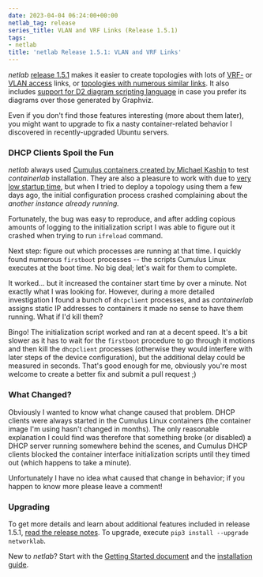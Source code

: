 ```yaml
---
date: 2023-04-04 06:24:00+00:00
netlab_tag: release
series_title: VLAN and VRF Links (Release 1.5.1)
tags:
- netlab
title: 'netlab Release 1.5.1: VLAN and VRF Links'
---
```

_netlab_ [release 1.5.1](https://netlab.tools/release/1.5/#release-1-5-1) makes it easier to create topologies with lots of [VRF-](https://netlab.tools/module/vrf/#module-vrf-links) or [VLAN access](https://netlab.tools/module/vlan/#module-vlan-creating-access-links) links, or [topologies with numerous similar links](https://netlab.tools/links/#link-groups). It also includes [support for D2 diagram scripting language](https://netlab.tools/outputs/d2/) in case you prefer its diagrams over those generated by Graphviz. 

Even if you don't find those features interesting (more about them later), you might want to upgrade to fix a nasty container-related behavior I discovered in recently-upgraded Ubuntu servers.
<!--more-->
### DHCP Clients Spoil the Fun

_netlab_ always used [Cumulus containers created by Michael Kashin](https://github.com/networkop/cx) to test *containerlab* installation. They are also a pleasure to work with due to [very low startup time](/2023/02/virtual-device-boot-times.html), but when I tried to deploy a topology using them a few days ago, the initial configuration process crashed complaining about the _another instance already running._

Fortunately, the bug was easy to reproduce, and after adding copious amounts of logging to the initialization script I was able to figure out it crashed when trying to run `ifreload` command.

Next step: figure out which processes are running at that time. I quickly found numerous `firstboot` processes -- the scripts Cumulus Linux executes at the boot time. No big deal; let's wait for them to complete.

It worked... but it increased the container start time by over a minute. Not exactly what I was looking for. However, during a more detailed investigation I found a bunch of `dhcpclient` processes, and as *containerlab* assigns static IP addresses to containers it made no sense to have them running. What if I'd kill them?

Bingo! The initialization script worked and ran at a decent speed. It's a bit slower as it has to wait for the `firstboot` procedure to go through it motions and then kill the `dhcpclient` processes (otherwise they would interfere with later steps of the device configuration), but the additional delay could be measured in seconds. That's good enough for me, obviously you're most welcome to create a better fix and submit a pull request ;)

### What Changed?

Obviously I wanted to know what change caused that problem. DHCP clients were always started in the Cumulus Linux containers (the container image I'm using hasn't changed in months). The only reasonable explanation I could find was therefore that something broke (or disabled) a DHCP server running somewhere behind the scenes, and Cumulus DHCP clients blocked the container interface initialization scripts until they timed out (which happens to take a minute).

Unfortunately I have no idea what caused that change in behavior; if you happen to know more please leave a comment!

### Upgrading

To get more details and learn about additional features included in release 1.5.1, [read the release notes](https://netlab.tools/release/1.5/#release-1-5-1). To upgrade, execute `pip3 install --upgrade networklab`.

New to *netlab*? Start with the [Getting Started document](https://netlab.tools/tutorials/) and the [installation guide](https://netlab.tools/install/).
